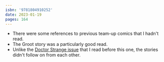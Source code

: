 ```yaml
---
isbn: '9781804910252'
date: 2023-01-19
pages: 164
---
```


- There were some references to previous team-up comics that I hadn't read.
- The Groot story was a particularly good read.
- Unlike the [Doctor Strange issue](/reading/9781804910184/) that I read before this one, the stories didn't follow on from each other.
